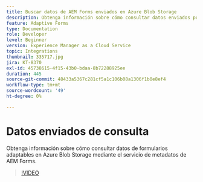 ```yaml
---
title: Buscar datos de AEM Forms enviados en Azure Blob Storage
description: Obtenga información sobre cómo consultar datos enviados por AEM Forms en Azure Blob Storage mediante el servicio de metadatos del modelo de datos de formulario.
feature: Adaptive Forms
type: Documentation
role: Developer
level: Beginner
version: Experience Manager as a Cloud Service
topic: Integrations
thumbnail: 335717.jpg
jira: KT-8370
exl-id: 45738615-4f15-43b0-bdaa-8b72288925ee
duration: 445
source-git-commit: 48433a5367c281cf5a1c106b08a1306f1b0e8ef4
workflow-type: tm+mt
source-wordcount: '49'
ht-degree: 0%

---
```


# Datos enviados de consulta

Obtenga información sobre cómo consultar datos de formularios adaptables en Azure Blob Storage mediante el servicio de metadatos de AEM Forms.

>[!VIDEO](https://video.tv.adobe.com/v/335717?quality=12&learn=on)
